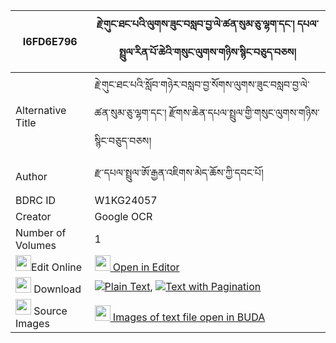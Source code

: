 |I6FD6E796|རྗེ་གུང་ཐང་པའི་ལུགས་ཟུང་བསླབ་བྱ་ལེ་ཚན་སུམ་ཅུ་ལྷག་དང་། དཔལ་སྤྲུལ་རིན་པོ་ཆེའི་གསུང་ལུགས་གཉིས་སྙིང་བཅུད་བཅས། 
| --- | --- 
|Alternative Title |རྗེ་གུང་ཐང་པའི་སློབ་གཉེར་བསླབ་བྱ་སོགས་ལུགས་ཟུང་བསླབ་བྱ་ལེ་ཚན་སུམ་ཅུ་ལྷག་དང་། རྫོགས་ཆེན་དཔལ་སྤྲུལ་གྱི་གསུང་ལུགས་གཉིས་སྙིང་བཅུད་བཅས།
|Author| རྫ་དཔལ་སྤྲུལ་ཨོ་རྒྱན་འཇིགས་མེད་ཆོས་ཀྱི་དབང་པོ།
|BDRC ID | W1KG24057
|Creator | Google OCR
|Number of Volumes| 1
|<img width="25" src="https://img.icons8.com/color/25/000000/edit-property.png">Edit Online| [<img width="25" src="https://avatars.githubusercontent.com/u/45091458?s=200&v=4"> Open in Editor](http://editor.openpecha.org/I6FD6E796)
|<img width="25" src="https://img.icons8.com/fluent/48/000000/download-2.png"/>  Download | [![](https://img.icons8.com/color/20/000000/txt.png)Plain Text](https://github.com/Openpecha/I6FD6E796/releases/download/v1/je_gung_tangpa_i_lukzung_labja_plain_I6FD6E796.zip), [![](https://img.icons8.com/color/20/000000/txt.png)Text with Pagination](https://github.com/Openpecha/I6FD6E796/releases/download/v1/je_gung_tangpa_i_lukzung_labja_pages_I6FD6E796.zip)
|<img width="25" src="https://img.icons8.com/plasticine/100/000000/pictures-folder.png"/>  Source Images | [<img width="25" src="https://library.bdrc.io/icons/BUDA-small.svg"> Images of text file open in BUDA](https://library.bdrc.io/show/bdr:W1KG24057)